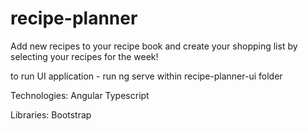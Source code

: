 # recipe-planner
Add new recipes to your recipe book and create your shopping list by selecting your recipes for the week!

to run UI application - run ng serve within recipe-planner-ui folder

Technologies:
Angular
Typescript

Libraries: 
Bootstrap

